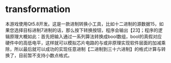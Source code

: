 # transformation
本游戏使用Qt5.8开发。这是一款进制转换小工具，比如十二进制的源数据15，如果您选择目标进制7进制的话，那么按下转换按钮，程序会输出【23】；程序的逻辑原理大概如此：首先把输入通过一系列算法转换成bool数组，bool的真假对应硬件中的高低电平，这样就可以模拟芯片电路的与或非原理实现软件层面的加减乘除，所以最后就可以成功的实现任意进制【二进制到三十六进制】的格式计算与转换了，目前暂不支持小数点格式。
